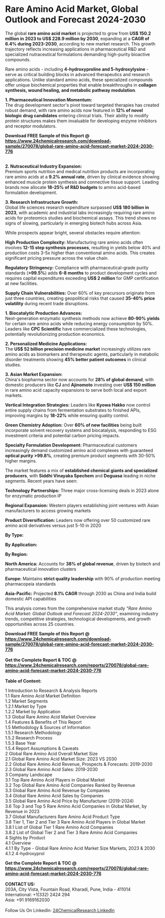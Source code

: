 <h1>Rare Amino Acid Market, Global Outlook and Forecast 2024-2030</h1><p>The global <strong>rare amino acid market</strong> is projected to grow from <strong>US$ 150.2 million in 2023 to US$ 228.9 million by 2030</strong>, expanding at a <strong>CAGR of 6.4% during 2023-2030</strong>, according to new market research. This growth trajectory reflects increasing applications in pharmaceutical R&amp;D and specialized nutraceutical formulations demanding high-purity bioactive compounds.</p><p>Rare amino acids - including <strong>4-hydroxyproline and 5-hydroxylysine</strong> - serve as critical building blocks in advanced therapeutics and research applications. Unlike standard amino acids, these specialized compounds offer unique biochemical properties that enable breakthroughs in <strong>collagen synthesis, wound healing, and metabolic pathway modulation</strong>.</p><p><strong>1. Pharmaceutical Innovation Momentum:</strong><br>
The drug development sector's pivot toward targeted therapies has created robust demand, with rare amino acids now featured in <strong>12% of novel biologic drug candidates</strong> entering clinical trials. Their ability to modify protein structures makes them invaluable for developing enzyme inhibitors and receptor modulators.</p><div><b>Download FREE Sample of this Report @ 
            <a href="https://www.24chemicalresearch.com/download-sample/270078/global-rare-amino-acid-forecast-market-2024-2030-776">
            https://www.24chemicalresearch.com/download-sample/270078/global-rare-amino-acid-forecast-market-2024-2030-776</a></b></div><br><p><strong>2. Nutraceutical Industry Expansion:</strong><br>
Premium sports nutrition and medical nutrition products are incorporating rare amino acids at a <strong>9.2% annual rate</strong>, driven by clinical evidence showing enhanced muscle protein synthesis and connective tissue support. Leading brands now allocate <strong>18-25% of R&amp;D budgets</strong> to amino acid-based formulation development.</p><p><strong>3. Research Infrastructure Growth:</strong><br>
Global life sciences research expenditure surpassed <strong>US$ 180 billion in 2023</strong>, with academic and industrial labs increasingly requiring rare amino acids for proteomics studies and biochemical assays. This trend shows no signs of slowing, particularly in emerging biotech hubs across Asia.</p><p>While prospects appear bright, several obstacles require attention:</p><p><strong>High Production Complexity:</strong> Manufacturing rare amino acids often involves <strong>12-15 step synthesis processes</strong>, resulting in yields below 40% and production costs 3-5x higher than conventional amino acids. This creates significant pricing pressure across the value chain.</p><p><strong>Regulatory Stringency:</strong> Compliance with pharmaceutical-grade purity standards (<strong>&gt;99.5%</strong>) adds <strong>6-8 months</strong> to product development cycles and requires capital expenditures exceeding <strong>US$ 2 million</strong> for GMP certification at new facilities.</p><p><strong>Supply Chain Vulnerabilities:</strong> Over 60% of key precursors originate from just three countries, creating geopolitical risks that caused <strong>35-40% price volatility</strong> during recent trade disruptions.</p><p><strong>1. Biocatalytic Production Advances:</strong><br>
Next-generation enzymatic synthesis methods now achieve <strong>80-90% yields</strong> for certain rare amino acids while reducing energy consumption by 50%. Leaders like <strong>CPC Scientific</strong> have commercialized these technologies, potentially revolutionizing production economics.</p><p><strong>2. Personalized Medicine Applications:</strong><br>
The <strong>US$ 52 billion precision medicine market</strong> increasingly utilizes rare amino acids as biomarkers and therapeutic agents, particularly in metabolic disorder treatments showing <strong>45% better patient outcomes</strong> in clinical studies.</p><p><strong>3. Asian Market Expansion:</strong><br>
China's biopharma sector now accounts for <strong>28% of global demand</strong>, with domestic producers like <strong>CJ</strong> and <strong>Ajinomoto</strong> investing over <strong>US$ 150 million</strong> in rare amino acid capacity expansions to serve both local and export markets.</p><p><strong>Vertical Integration Strategies:</strong> Leaders like <strong>Kyowa Hakko</strong> now control entire supply chains from fermentation substrates to finished APIs, improving margins by <strong>18-22%</strong> while ensuring quality control.</p><p><strong>Green Chemistry Adoption:</strong> Over <strong>60% of new facilities</strong> being built incorporate solvent recovery systems and biocatalysis, responding to ESG investment criteria and potential carbon pricing impacts.</p><p><strong>Specialty Formulation Development:</strong> Pharmaceutical customers increasingly demand customized amino acid complexes with guaranteed <strong>optical purity &gt;99.8%</strong>, creating premium product segments with 30-50% higher margins.</p><p>The market features a mix of <strong>established chemical giants and specialized producers</strong>, with <strong>Siddhi Vinayaka Spechem</strong> and <strong>Deguasa</strong> leading in niche segments. Recent years have seen:</p><p><strong>Technology Partnerships:</strong> Three major cross-licensing deals in 2023 alone for enzymatic production IP</p><p><strong>Regional Expansion:</strong> Western players establishing joint ventures with Asian manufacturers to access growing markets</p><p><strong>Product Diversification:</strong> Leaders now offering over 50 customized rare amino acid derivatives versus just 5-10 in 2020</p><p><strong>By Type:</strong></p><p><strong>By Application:</strong></p><p><strong>By Region:</strong></p><p><strong>North America:</strong> Accounts for <strong>38% of global revenue</strong>, driven by biotech and pharmaceutical innovation clusters</p><p><strong>Europe:</strong> Maintains <strong>strict quality leadership</strong> with 90% of production meeting pharmacopeia standards</p><p><strong>Asia-Pacific:</strong> Projected <strong>8.1% CAGR</strong> through 2030 as China and India build domestic API capabilities</p><p>This analysis comes from the comprehensive market study <em>"Rare Amino Acid Market: Global Outlook and Forecast 2024-2030"</em>, examining industry trends, competitive strategies, technological developments, and growth opportunities across 25 countries.</p><div><b>Download FREE Sample of this Report @ 
            <a href="https://www.24chemicalresearch.com/download-sample/270078/global-rare-amino-acid-forecast-market-2024-2030-776">
            https://www.24chemicalresearch.com/download-sample/270078/global-rare-amino-acid-forecast-market-2024-2030-776</a></b></div><br><div><b>Get the Complete Report & TOC @ 
            <a href="https://www.24chemicalresearch.com/reports/270078/global-rare-amino-acid-forecast-market-2024-2030-776">
            https://www.24chemicalresearch.com/reports/270078/global-rare-amino-acid-forecast-market-2024-2030-776</a></b></div><br>
            <b>Table of Content:</b><p>1 Introduction to Research & Analysis Reports<br />
    1.1 Rare Amino Acid Market Definition<br />
    1.2 Market Segments<br />
        1.2.1 Market by Type<br />
        1.2.2 Market by Application<br />
    1.3 Global Rare Amino Acid Market Overview<br />
    1.4 Features & Benefits of This Report<br />
    1.5 Methodology & Sources of Information<br />
        1.5.1 Research Methodology<br />
        1.5.2 Research Process<br />
        1.5.3 Base Year<br />
        1.5.4 Report Assumptions & Caveats<br />
2 Global Rare Amino Acid Overall Market Size<br />
    2.1 Global Rare Amino Acid Market Size: 2023 VS 2030<br />
    2.2 Global Rare Amino Acid Revenue, Prospects & Forecasts: 2019-2030<br />
    2.3 Global Rare Amino Acid Sales: 2019-2030<br />
3 Company Landscape<br />
    3.1 Top Rare Amino Acid Players in Global Market<br />
    3.2 Top Global Rare Amino Acid Companies Ranked by Revenue<br />
    3.3 Global Rare Amino Acid Revenue by Companies<br />
    3.4 Global Rare Amino Acid Sales by Companies<br />
    3.5 Global Rare Amino Acid Price by Manufacturer (2019-2024)<br />
    3.6 Top 3 and Top 5 Rare Amino Acid Companies in Global Market, by Revenue in 2023<br />
    3.7 Global Manufacturers Rare Amino Acid Product Type<br />
    3.8 Tier 1, Tier 2 and Tier 3 Rare Amino Acid Players in Global Market<br />
        3.8.1 List of Global Tier 1 Rare Amino Acid Companies<br />
        3.8.2 List of Global Tier 2 and Tier 3 Rare Amino Acid Companies<br />
4 Sights by Product<br />
    4.1 Overview<br />
        4.1.1 By Type - Global Rare Amino Acid Market Size Markets, 2023 & 2030<br />
        4.1.2 4-hydroxyprol</p><div><b>Get the Complete Report & TOC @ 
            <a href="https://www.24chemicalresearch.com/reports/270078/global-rare-amino-acid-forecast-market-2024-2030-776">
            https://www.24chemicalresearch.com/reports/270078/global-rare-amino-acid-forecast-market-2024-2030-776</a></b></div><br><b>CONTACT US:</b><br>
            203A, City Vista, Fountain Road, Kharadi, Pune, India - 411014<br>
            International: +1(332) 2424 294<br>
            Asia: +91 9169162030 <br><br>
            Follow Us On LinkedIn: <a href="https://www.linkedin.com/company/24chemicalresearch/">24ChemicalResearch LinkedIn</a>